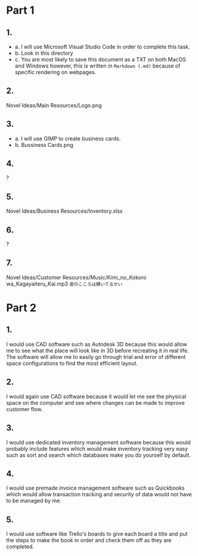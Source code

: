 # Part 1

## 1.
- a. I will use Microsoft Visual Studio Code in order to complete this task.
- b. Look in this directory
- c. You are most likely to save this document as a TXT on both MacOS and Windows however, this is written in `Markdown (.md)` because of specific rendering on webpages.

## 2.
Novel Ideas/Main Resources/Logo.png

## 3.
- a. I will use GIMP to create business cards.
- b. Bussiness Cards.png

## 4.
?

## 5.
Novel Ideas/Business Resources/Inventory.xlsx

## 6.
?

## 7.
Novel Ideas/Customer Resources/Music/Kimi_no_Kokoro wa_Kagayaiteru_Kai.mp3 `君のこころは輝いてるかい`

# Part 2

## 1.
I would use CAD software such as Autodesk 3D because this would allow me to see what the place will look like in 3D before recreating it in real life. The software will allow me to easily go through trial and error of different space configurations to find the most efficient layout.

## 2.
I would again use CAD software because it would let me see the physical space on the computer and see where changes can be made to improve customer flow.

## 3.
I would use dedicated inventory management software because this would probably include features which would make inventory tracking very easy such as sort and search which databases make you do yourself by default.

## 4.
I would use premade invoice management software such as Quickbooks which would allow transaction tracking and security of data would not have to be managed by me.

## 5.
I would use software like Trello's boards to give each board a title and put the steps to make the book in order and check them off as they are completed.

